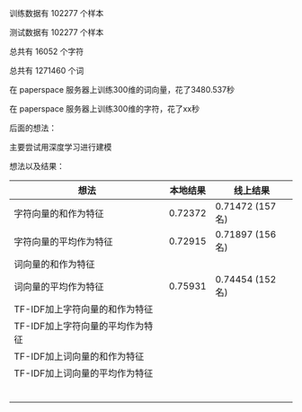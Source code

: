 训练数据有 102277 个样本

测试数据有 102277 个样本

总共有 16052 个字符

总共有 1271460 个词



在 paperspace 服务器上训练300维的词向量，花了3480.537秒

在 paperspace 服务器上训练300维的字符，花了xx秒



后面的想法：

主要尝试用深度学习进行建模



想法以及结果：

| 想法                             | 本地结果 | 线上结果        |
| -------------------------------- | -------- | --------------- |
| 字符向量的和作为特征             | 0.72372  | 0.71472 (157名) |
| 字符向量的平均作为特征           | 0.72915  | 0.71897 (156名) |
| 词向量的和作为特征               |          |                 |
| 词向量的平均作为特征             | 0.75931  | 0.74454 (152名) |
| TF-IDF加上字符向量的和作为特征   |          |                 |
| TF-IDF加上字符向量的平均作为特征 |          |                 |
| TF-IDF加上词向量的和作为特征     |          |                 |
| TF-IDF加上词向量的平均作为特征   |          |                 |
|                                  |          |                 |
|                                  |          |                 |
|                                  |          |                 |
|                                  |          |                 |
|                                  |          |                 |
|                                  |          |                 |





